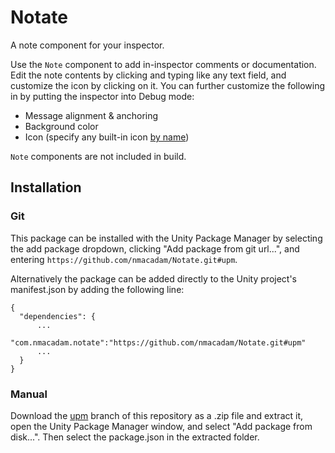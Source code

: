 # Notate
A note component for your inspector.

Use the `Note` component to add in-inspector comments or documentation.  Edit the note contents by clicking and typing like any text field, and customize the icon by clicking on it.
You can further customize the following in by putting the inspector into Debug mode:
- Message alignment & anchoring
- Background color
- Icon (specify any built-in icon [by name](https://github.com/halak/unity-editor-icons))

`Note` components are not included in build.

## Installation
### Git
This package can be installed with the Unity Package Manager by selecting the add package dropdown, clicking "Add package from git url...", and entering `https://github.com/nmacadam/Notate.git#upm`.

Alternatively the package can be added directly to the Unity project's manifest.json by adding the following line:
```
{
  "dependencies": {
      ...
      "com.nmacadam.notate":"https://github.com/nmacadam/Notate.git#upm"
      ...
  }
}
```

### Manual
Download the [upm](https://github.com/nmacadam/Notate/tree/upm) branch of this repository as a .zip file and extract it, open the Unity Package Manager window, and select "Add package from disk...".  Then select the package.json in the extracted folder.